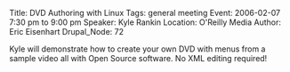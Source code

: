 Title: DVD Authoring with Linux
Tags: general meeting
Event: 2006-02-07 7:30 pm to 9:00 pm
Speaker: Kyle Rankin
Location: O'Reilly Media
Author: Eric Eisenhart
Drupal_Node: 72

Kyle will demonstrate how to create your own DVD with menus from a sample video all with Open Source software. No XML editing required!

